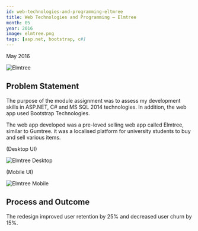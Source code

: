 ```yaml
---
id: web-technologies-and-programming-eltmree
title: Web Technologies and Programming – Elmtree
month: 05
year: 2016
image: elmtree.png
tags: [asp.net, bootstrap, c#]
---
```


May 2016

![Elmtree](@site/static/img/elmtree.png)

## Problem Statement

The purpose of the module assignment was to assess my development skills in ASP.NET, C# and MS SQL 2014 technologies. In addition, the web app used Bootstrap Technologies.

The web app developed was a pre-loved selling web app called Elmtree, similar to Gumtree. it was a localised platform for university students to buy and sell various items.

(Desktop UI)

![Elmtree Desktop](@site/static/img/elmtree.png)

(Mobile UI)

![Elmtree Mobile](@site/static/img/elmtree-mobile.png)

## Process and Outcome

The redesign improved user retention by 25% and decreased user churn by 15%.
